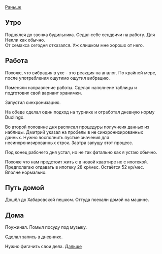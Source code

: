 [Раньше](2020.06.24.md)  
## Утро
Поднялся до звонка будильника. Седал себе сендвичи на работу. Для Нелли как обычно.  
От семакса сегодня отказался. Уж слишком мне хорошо от него.
## Работа
Похоже, что вибрация в ухе - это реакция на аналог. По крайней мере, после употребления ощутимо ощутил вибрацию.

Поменяли направление работы.
Сделал наполнеие таблицы и подготовил свой вариант хранимки.

Запустил синхронизацию.

На обеде сделал один подход на турнике и отработал дневную норму Duolingo.

Во второй половине дня расписал процедуры получнеия данных из иаблицы. Дмитрий указал на пробелы в не синхронизированных данных. Нужно восполнить пустые значения для несинхронизированных строк. Завтра запущу этот процесс.

Под конец рабочего дня устал, но не так фатально как я устаю обычно. 

Похоже что нам предстоит жить с в новой квартире но с ипотекой. Предполагаю отдавать в ипотеку 28 кр/мес. Остаётся 52 кр/мес. Вполне нормально.
## Путь домой
Дошёл до Хабаровской пешком. Оттуда поехали домой на машине.
## Дома
Поужинал. Помыл посуду под музыку.

Сделал запись в дневнике.

Нужно фигачить свои дела.
[Дальше](2020.06.26.md)